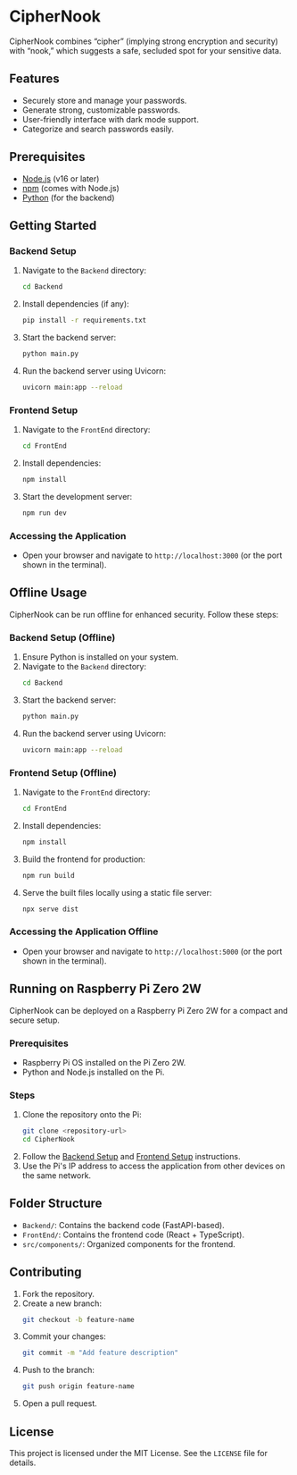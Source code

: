# CipherNook

CipherNook combines “cipher” (implying strong encryption and security) with “nook,” which suggests a safe, secluded spot for your sensitive data.

## Features
- Securely store and manage your passwords.
- Generate strong, customizable passwords.
- User-friendly interface with dark mode support.
- Categorize and search passwords easily.

## Prerequisites
- [Node.js](https://nodejs.org/) (v16 or later)
- [npm](https://www.npmjs.com/) (comes with Node.js)
- [Python](https://www.python.org/) (for the backend)

## Getting Started

### Backend Setup
1. Navigate to the `Backend` directory:
   ```bash
   cd Backend
   ```
2. Install dependencies (if any):
   ```bash
   pip install -r requirements.txt
   ```
3. Start the backend server:
   ```bash
   python main.py
   ```
4. Run the backend server using Uvicorn:
   ```bash
   uvicorn main:app --reload
   ```

### Frontend Setup
1. Navigate to the `FrontEnd` directory:
   ```bash
   cd FrontEnd
   ```
2. Install dependencies:
   ```bash
   npm install
   ```
3. Start the development server:
   ```bash
   npm run dev
   ```

### Accessing the Application
- Open your browser and navigate to `http://localhost:3000` (or the port shown in the terminal).

## Offline Usage

CipherNook can be run offline for enhanced security. Follow these steps:

### Backend Setup (Offline)
1. Ensure Python is installed on your system.
2. Navigate to the `Backend` directory:
   ```bash
   cd Backend
   ```
3. Start the backend server:
   ```bash
   python main.py
   ```
4. Run the backend server using Uvicorn:
   ```bash
   uvicorn main:app --reload
   ```

### Frontend Setup (Offline)
1. Navigate to the `FrontEnd` directory:
   ```bash
   cd FrontEnd
   ```
2. Install dependencies:
   ```bash
   npm install
   ```
3. Build the frontend for production:
   ```bash
   npm run build
   ```
4. Serve the built files locally using a static file server:
   ```bash
   npx serve dist
   ```

### Accessing the Application Offline
- Open your browser and navigate to `http://localhost:5000` (or the port shown in the terminal).

## Running on Raspberry Pi Zero 2W

CipherNook can be deployed on a Raspberry Pi Zero 2W for a compact and secure setup.

### Prerequisites
- Raspberry Pi OS installed on the Pi Zero 2W.
- Python and Node.js installed on the Pi.

### Steps
1. Clone the repository onto the Pi:
   ```bash
   git clone <repository-url>
   cd CipherNook
   ```
2. Follow the [Backend Setup](#backend-setup) and [Frontend Setup](#frontend-setup) instructions.
3. Use the Pi's IP address to access the application from other devices on the same network.

## Folder Structure
- `Backend/`: Contains the backend code (FastAPI-based).
- `FrontEnd/`: Contains the frontend code (React + TypeScript).
- `src/components/`: Organized components for the frontend.

## Contributing
1. Fork the repository.
2. Create a new branch:
   ```bash
   git checkout -b feature-name
   ```
3. Commit your changes:
   ```bash
   git commit -m "Add feature description"
   ```
4. Push to the branch:
   ```bash
   git push origin feature-name
   ```
5. Open a pull request.

## License
This project is licensed under the MIT License. See the `LICENSE` file for details.
